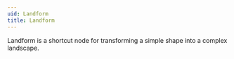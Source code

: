 ```yaml
---
uid: Landform
title: Landform
---
```


Landform is a shortcut node for transforming a simple shape into a complex landscape.